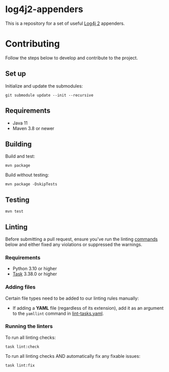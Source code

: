 # log4j2-appenders
This is a repository for a set of useful [Log4j 2][log4j2] appenders.

# Contributing
Follow the steps below to develop and contribute to the project.

## Set up
Initialize and update the submodules:
```shell
git submodule update --init --recursive
```

## Requirements

* Java 11
* Maven 3.8 or newer

## Building
Build and test:
```shell
mvn package
```

Build without testing:
```shell
mvn package -DskipTests
```

## Testing
```shell
mvn test
```

## Linting
Before submitting a pull request, ensure you’ve run the linting [commands](#running-the-linters)
below and either fixed any violations or suppressed the warnings.

### Requirements
* Python 3.10 or higher
* [Task] 3.38.0 or higher

### Adding files
Certain file types need to be added to our linting rules manually:

* If adding a **YAML** file (regardless of its extension), add it as an argument to the `yamllint`
  command in [lint-tasks.yaml](lint-tasks.yaml).

### Running the linters
To run all linting checks:
```shell
task lint:check
```

To run all linting checks AND automatically fix any fixable issues:
```shell
task lint:fix
```

[log4j2]: https://logging.apache.org/log4j/2.x/index.html
[Task]: https://taskfile.dev
